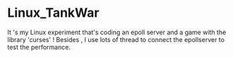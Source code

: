# Linux_TankWar
It 's my Linux experiment that's coding an epoll server and a game with the library 'curses' !
Besides , I use lots of thread to connect the epollserver to test the performance.
